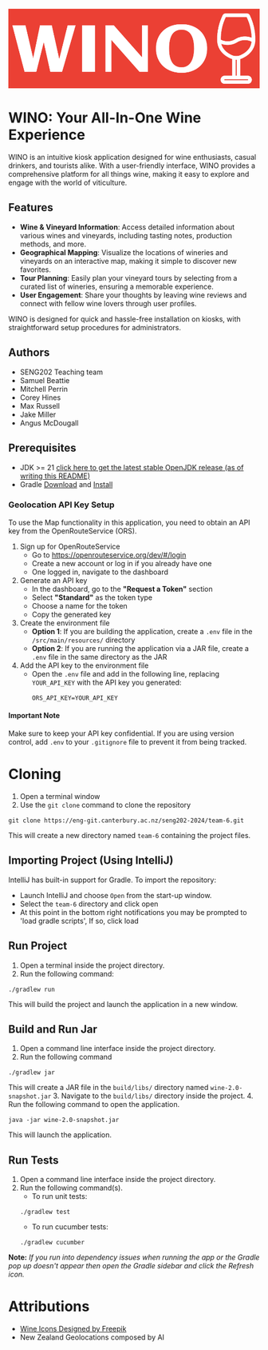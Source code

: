 ![WINO](./src/main/resources/logo-red-bg.png)

# WINO: Your All-In-One Wine Experience

WINO is an intuitive kiosk application designed for wine enthusiasts, casual drinkers, and tourists alike. With a user-friendly interface, WINO provides a comprehensive platform for all things wine, making it easy to explore and engage with the world of viticulture.

## Features
- **Wine & Vineyard Information**: Access detailed information about various wines and vineyards, including tasting notes, production methods, and more.
- **Geographical Mapping**: Visualize the locations of wineries and vineyards on an interactive map, making it simple to discover new favorites.
- **Tour Planning**: Easily plan your vineyard tours by selecting from a curated list of wineries, ensuring a memorable experience.
- **User Engagement**: Share your thoughts by leaving wine reviews and connect with fellow wine lovers through user profiles.

WINO is designed for quick and hassle-free installation on kiosks, with straightforward setup procedures for administrators.

## Authors

- SENG202 Teaching team
- Samuel Beattie
- Mitchell Perrin
- Corey Hines
- Max Russell
- Jake Miller
- Angus McDougall

## Prerequisites

- JDK >=
  21 [click here to get the latest stable OpenJDK release (as of writing this README)](https://jdk.java.net/18/)
- Gradle [Download](https://gradle.org/releases/) and [Install](https://gradle.org/install/)

### Geolocation API Key Setup
To use the Map functionality in this application, you need to obtain an API key from the OpenRouteService (ORS).

1. Sign up for OpenRouteService
    * Go to https://openrouteservice.org/dev/#/login
    * Create a new account or log in if you already have one
    * One logged in, navigate to the dashboard
2. Generate an API key
    * In the dashboard, go to the **"Request a Token"** section
    * Select **"Standard"** as the token type
    * Choose a name for the token
    * Copy the generated key
3. Create the environment file
    * **Option 1**: If you are building the application, create a `.env` file in the `/src/main/resources/` directory
    * **Option 2**: If you are running the application via a JAR file, create a `.env` file in the same directory as the JAR
4. Add the API key to the environment file
    * Open the `.env` file and add in the following line, replacing `YOUR_API_KEY` with the API key you generated:
        ```
       ORS_API_KEY=YOUR_API_KEY
        ```

#### Important Note
Make sure to keep your API key confidential. If you are using version control, add `.env` to your `.gitignore` file to prevent it from being tracked.

# Cloning
1. Open a terminal window
2. Use the `git clone` command to clone the repository
```
git clone https://eng-git.canterbury.ac.nz/seng202-2024/team-6.git
```
This will create a new directory named `team-6` containing the project files.


## Importing Project (Using IntelliJ)
IntelliJ has built-in support for Gradle. To import the repository:

- Launch IntelliJ and choose `Open` from the start-up window.
- Select the `team-6` directory and click open
- At this point in the bottom right notifications you may be prompted to 'load gradle scripts', If so, click load


## Run Project
1. Open a terminal inside the project directory.
2. Run the following command:
```
./gradlew run
```
This will build the project and launch the application in a new window.


## Build and Run Jar
1. Open a command line interface inside the project directory.
2. Run the following command
```
./gradlew jar
```
This will create a JAR file in the `build/libs/` directory named `wine-2.0-snapshot.jar`
3. Navigate to the `build/libs/` directory inside the project.
4. Run the following command to open the application.
```
java -jar wine-2.0-snapshot.jar
```
This will launch the application.


## Run Tests
1. Open a command line interface inside the project directory.
2. Run the following command(s).
   - To run unit tests:
   ```
   ./gradlew test
   ```
   - To run cucumber tests:
   ```
   ./gradlew cucumber
   ```

**Note:** *If you run into dependency issues when running the app or the Gradle pop up doesn't
appear then open the Gradle sidebar and click the Refresh icon.*

# Attributions

- [Wine Icons Designed by Freepik](https://www.freepik.com/free-vector/realistic-wine-collection-bottles-glasses-with-white-red-rose-beverages-isolated_10347028.htm)
- New Zealand Geolocations composed by AI
